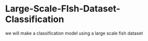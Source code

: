 # Large-Scale-FIsh-Dataset-Classification
we will make a classification model using a large scale fish dataset
